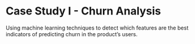 # Case Study I - Churn Analysis
Using machine learning techniques to detect which features are the best indicators of predicting churn in the product’s users.  
